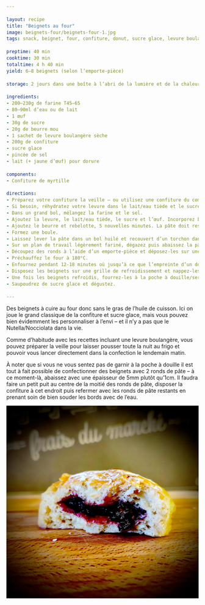 ```yaml
---

layout: recipe
title: "Beignets au four"
image: beignets-four/beignets-four-1.jpg
tags: snack, beignet, four, confiture, donut, sucre glace, levure boulangère, lait, repos, levée, pousse, boulangerie

preptime: 40 min
cooktime: 30 min
totaltime: 4 h 40 min
yield: 6–8 beignets (selon l’emporte-pièce)

storage: 2 jours dans une boîte à l’abri de la lumière et de la chaleur. 2–3 mois au congélateur. Pas de frigo car cela va assécher le beignet.

ingredients:
- 200–230g de farine T45–65
- 80–90ml d’eau ou de lait
- 1 œuf 
- 30g de sucre
- 20g de beurre mou
- 1 sachet de levure boulangère sèche
- 200g de confiture
- sucre glace
- pincée de sel 
- lait (+ jaune d’œuf) pour dorure

components:
- Confiture de myrtille

directions:
- Préparez votre confiture la veille – ou utilisez une confiture du commerce si grosse flemme.
- Si besoin, réhydratez votre levure dans le lait/eau tiède et le sucre.
- Dans un grand bol, mélangez la farine et le sel.
- Ajoutez la levure, le lait/eau tiède, le sucre et l’œuf. Incorporez bien le tout – environ 5 minutes de pétrissage à la main, ou à vitesse lente au robot en raclant les bords si besoin.
- Ajoutez le beurre et rebelotte, 5 nouvelles minutes. La pâte doit rester un peu humide et bien élastique mais ne plus coller aux doigts/parois du bol du robot. Ajustez farine et liquide si besoin.
- Formez une boule.
- Laissez lever la pâte dans un bol huilé et recouvert d’un torchon dans un endroit chaud pendant 1h30–2h – ou au frigo pendant la nuit. Elle devrait avoir doublé de volume au bout de ce laps de temps.
- Sur un plan de travail légèrement fariné, dégazez puis abaissez la pâte au rouleau avec une épaisseur de 1cm.
- Découpez des ronds à l’aide d’un emporte-pièce et déposez-les sur une plaque de cuisson. Nappez-les du lait (mélangé avec un jaune d’œuf) à l’aide d’un pinceau puis recouvrez avec un torchon/du film alimentaire et laissez les beignets reposer pendant 30 minutes.
- Préchauffez le four à 180°C.
- Enfournez pendant 12-18 minutes où jusqu’à ce que l’empreinte d’un doigt se résorbe lentement quand on appuie sur le dessus du beignet.
- Disposez les beignets sur une grille de refroidissement et nappez-les entièrement d’eau frissonnante à l’aide d’un pinceau – pour les aider à conserver leur moelleux plus longtemps. Répétez l’opération quand l’eau a séché.
- Une fois les beignets refroidis, fourrez-les à la poche à douille/seringue.
- Saupoudrez de sucre glace et dégustez.

---
```


Des beignets à cuire au four donc sans le gras de l’huile de cuisson. Ici on joue le grand classique de la confiture et sucre glace, mais vous pouvez bien évidemment les personnaliser à l’envi – et il n’y a pas que le Nutella/Nocciolata dans la vie.

Comme d’habitude avec les recettes incluant une levure boulangère, vous pouvez préparer la veille pour laisser pousser toute la nuit au frigo et pouvoir vous lancer directement dans la confection le lendemain matin.

À noter que si vous ne vous sentez pas de garnir à la poche à douille il est tout à fait possible de confectionner des beignets avec 2 ronds de pâte – à ce moment-là, abaissez avec une épaisseur de 5mm plutôt qu’1cm. Il faudra faire un petit puit au centre de la moitié des ronds de pâte, disposer la confiture à cet endroit puis refermer avec les ronds de pâte restants en prenant soin de bien souder les bords avec de l’eau.

![Une mie bien douce, un fourrage au beurre de myrtilles ultra gourmand, un glaçage au caramel réhaussé par des cristaux de sel, le tout en fond un beignent super équilibré au terme de goût.](../images/beignets-four/beignets-four-2.jpg)
